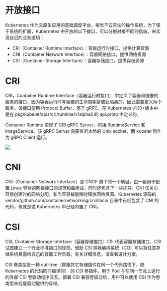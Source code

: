 # 开放接口

Kubernetes 作为云原生应用的基础调度平台，相当于云原生的操作系统，为了便于系统的扩展，Kubernetes 中开放的以下接口，可以分别对接不同的后端，来实现自己的业务逻辑：

- CRI（Container Runtime Interface）：容器运行时接口，提供计算资源
- CNI（Container Network Interface）：容器网络接口，提供网络资源
- CSI（Container Storage Interface）：容器存储接口，提供存储资源

# CRI

CRI，Container Runtime Interface（容器运行时接口） 中定义了容器和镜像的服务的接口，因为容器运行时与镜像的生命周期是彼此隔离的，因此需要定义两个服务。该接口使用 Protocol Buffer，基于 gRPC，在 Kubernetes v1.10+版本中是在 pkg/kubelet/apis/cri/runtime/v1alpha2 的 api.proto 中定义的。

Container Runtime 实现了 CRI gRPC Server，包括 RuntimeService 和 ImageService。该 gRPC Server 需要监听本地的 Unix socket，而 kubelet 则作为 gRPC Client 运行。

![](https://i.postimg.cc/66SSwFpK/image.png)

# CNI

CNI（Container Network Interface）是 CNCF 旗下的一个项目，由一组用于配置 Linux 容器的网络接口的规范和库组成，同时还包含了一些插件。CNI 仅关心容器创建时的网络分配，和当容器被删除时释放网络资源。Kubernetes 源码的 vendor/github.com/containernetworking/cni/libcni 目录中已经包含了 CNI 的代码，也就是说 Kubernetes 中已经内置了 CNI。

# CSI

CSI, Container Storage Interface（容器存储接口）CSI 代表容器存储接口，CSI 试图建立一个行业标准接口的规范，借助 CSI 容器编排系统（CO）可以将任意存储系统暴露给自己的容器工作负载。有关详细信息，请查看设计方案。

CSI 卷类型是一种 out-tree（即跟其它存储插件在同一个代码路径下，随 Kubernetes 的代码同时编译的） 的 CSI 卷插件，用于 Pod 与在同一节点上运行的外部 CSI 卷驱动程序交互。部署 CSI 兼容卷驱动后，用户可以使用 CSI 作为卷类型来挂载驱动提供的存储。
